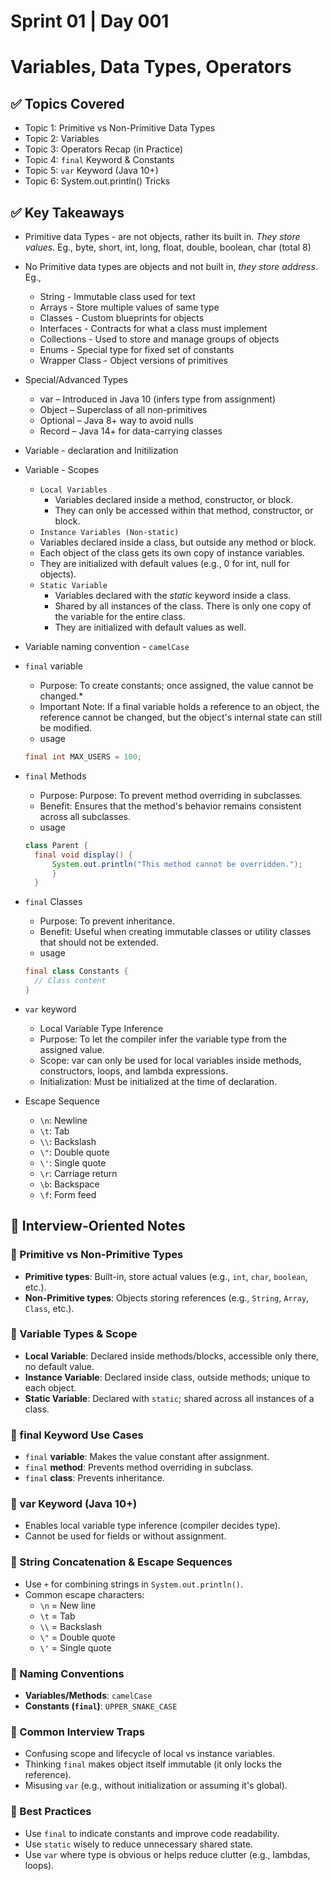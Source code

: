 # Sprint 01 | Day 001
# Variables, Data Types, Operators

## ✅ Topics Covered
- Topic 1: Primitive vs Non-Primitive Data Types
- Topic 2: Variables
- Topic 3: Operators Recap (in Practice)
- Topic 4: `final` Keyword & Constants
- Topic 5: `var` Keyword (Java 10+)
- Topic 6:  System.out.println() Tricks

## ✅ Key Takeaways
- Primitive data Types - are not objects, rather its built in. *They store values*. Eg., byte, short, int, long, float, double, boolean, char (total 8)
- No Primitive data types are objects and not built in, *they store address*. Eg., 
  * String - Immutable class used for text
  * Arrays - Store multiple values of same type
  * Classes - Custom blueprints for objects
  * Interfaces - Contracts for what a class must implement
  * Collections - Used to store and manage groups of objects
  *  Enums - Special type for fixed set of constants
  *  Wrapper Class - Object versions of primitives

- Special/Advanced Types
  * var – Introduced in Java 10 (infers type from assignment)
  * Object – Superclass of all non-primitives
  * Optional<T> – Java 8+ way to avoid nulls
  * Record – Java 14+ for data-carrying classes

- Variable - declaration and Initilization
- Variable - Scopes
  * `Local Variables`
    - Variables declared inside a method, constructor, or block.
    - They can only be accessed within that method, constructor, or block.
  * `Instance Variables (Non-static)`
   - Variables declared inside a class, but outside any method or block.
   - Each object of the class gets its own copy of instance variables.
   - They are initialized with default values (e.g., 0 for int, null for objects).
  * `Static Variable`
    - Variables declared with the *static* keyword inside a class.
    - Shared by all instances of the class. There is only one copy of the variable for the entire class.
    - They are initialized with default values as well.
- Variable naming convention - `camelCase`

- `final` variable
  * Purpose: To create constants; once assigned, the value cannot be changed.*
  * Important Note: If a final variable holds a reference to an object, the reference cannot be changed, but the object's internal state can still be modified.
  * usage
  ```java
  final int MAX_USERS = 100;
  ```
- `final` Methods
  * Purpose: Purpose: To prevent method overriding in subclasses.
  * Benefit: Ensures that the method's behavior remains consistent across all subclasses.
  * usage
  ```java
  class Parent {
    final void display() {
        System.out.println("This method cannot be overridden.");
        }
    }
    ```
- `final` Classes
  * Purpose: To prevent inheritance.
  * Benefit: Useful when creating immutable classes or utility classes that should not be extended.
  * usage
  ```java
  final class Constants {
    // Class content
  }
  ```
- `var` keyword
  * Local Variable Type Inference
  * Purpose: To let the compiler infer the variable type from the assigned value.
  * Scope: var can only be used for local variables inside methods, constructors, loops, and lambda expressions.
  * Initialization: Must be initialized at the time of declaration.

- Escape Sequence
  * `\n`: Newline
  * `\t`: Tab
  * `\\`: Backslash
  * `\"`: Double quote
  * `\'`: Single quote
  * `\r`: Carriage return
  * `\b`: Backspace
  * `\f`: Form feed


## 🧠 Interview-Oriented Notes
### 🔸 Primitive vs Non-Primitive Types
- **Primitive types**: Built-in, store actual values (e.g., `int`, `char`, `boolean`, etc.).
- **Non-Primitive types**: Objects storing references (e.g., `String`, `Array`, `Class`, etc.).

### 🔸 Variable Types & Scope
- **Local Variable**: Declared inside methods/blocks, accessible only there, no default value.
- **Instance Variable**: Declared inside class, outside methods; unique to each object.
- **Static Variable**: Declared with `static`; shared across all instances of a class.

### 🔸 final Keyword Use Cases
- `final` **variable**: Makes the value constant after assignment.
- `final` **method**: Prevents method overriding in subclass.
- `final` **class**: Prevents inheritance.

### 🔸 var Keyword (Java 10+)
- Enables local variable type inference (compiler decides type).
- Cannot be used for fields or without assignment.

### 🔸 String Concatenation & Escape Sequences
- Use `+` for combining strings in `System.out.println()`.
- Common escape characters:
  - `\n` = New line
  - `\t` = Tab
  - `\\` = Backslash
  - `\"` = Double quote
  - `\'` = Single quote

### 🔸 Naming Conventions
- **Variables/Methods**: `camelCase`
- **Constants (`final`)**: `UPPER_SNAKE_CASE`

### 🔸 Common Interview Traps
- Confusing scope and lifecycle of local vs instance variables.
- Thinking `final` makes object itself immutable (it only locks the reference).
- Misusing `var` (e.g., without initialization or assuming it's global).

### 🔸 Best Practices
- Use `final` to indicate constants and improve code readability.
- Use `static` wisely to reduce unnecessary shared state.
- Use `var` where type is obvious or helps reduce clutter (e.g., lambdas, loops).
